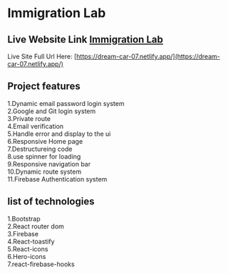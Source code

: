 # Immigration Lab



## Live Website Link [Immigration Lab](https://dream-car-07.netlify.app/)
Live Site Full Url Here: [https://dream-car-07.netlify.app/](https://dream-car-07.netlify.app/)


## Project features

1.Dynamic email password login system<br/>
2.Google and Git login system <br/>
3.Private route <br/>
4.Email verification  </br>
5.Handle error and display to the ui<br/>
6.Responsive Home page<br/>
7.Destructureing code  </br>
8.use spinner for loading  </br>
9.Responsive navigation bar  </br>
10.Dynamic route system <br/>
11.Firebase Authentication system

## list of technologies
1.Bootstrap </br>
2.React router dom </br>
3.Firebase </br>
4.React-toastify </br>
5.React-icons </br>
6.Hero-icons </br>
7.react-firebase-hooks